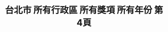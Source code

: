 ---
title: "台北市 所有行政區 所有獎項 所有年份 第4頁"
description: "台北市 所有行政區 所有獎項 所有年份 獲獎餐廳 第4頁"
keywords:
  - 美食競賽
  - 台灣美食
  - 美食精選
datePublished: "2025-06-30"
dateModified: "2025-07-07"
city: "台北市"
district: "所有行政區"
award: "所有獎項"
year: "所有年份"
page: 4
count: 257

restaurants:
  - name: "富錦樹台菜香檳 敦北店"
    city: "台北市"
    district: "松山區"
    address: "10548台北市松山區敦化北路199巷17號1樓"
    phone: "0287128770"
    geo: "25.05652894749007, 121.55272399882122"
    link: "台北市/松山區/富錦樹台菜香檳_敦北店"
    google_map: "https://maps.app.goo.gl/8YrT2a1tjKmBu26R8"
    footinder: "https://footinder.com.tw/%e5%8f%b0%e5%8c%97%e5%b8%82%e6%9d%be%e5%b1%b1%e5%8d%80/251/"
    award:
    - name: "500盤"
      year: "2024"
  - name: "富錦樹台菜香檳101旗艦店"
    city: "台北市"
    district: "信義區"
    address: "110台北市信義區市府路45號5 樓"
    phone: "0281017770"
    geo: "25.034235704553243, 121.56479335089682"
    link: "台北市/信義區/富錦樹台菜香檳101旗艦店"
    google_map: "https://maps.app.goo.gl/zTjaiqEAZyWeDVbX9"
    footinder: ""
    award:
    - name: "500盤"
      year: "2024"
  - name: "華西街台南擔仔麵海鮮餐廳"
    city: "台北市"
    district: "萬華區"
    address: "台北市萬華區青山里華西街31-1號"
    phone: "0223081123"
    geo: "25.038018155437342, 121.49844876887356"
    link: "台北市/萬華區/華西街台南擔仔麵海鮮餐廳"
    google_map: "https://maps.app.goo.gl/hLaN5dbM56hzFV36A"
    footinder: "https://footinder.com.tw/%E5%8F%B0%E5%8C%97%E5%B8%82%E8%90%AC%E8%8F%AF%E5%8D%80/5587/"
    award:
    - name: "500盤"
      year: "2024"
  - name: "貓下去敦北俱樂部"
    city: "台北市"
    district: "松山區"
    address: "台北市松山區敦化北路218號"
    phone: "0227177596"
    geo: "25.058454039975512, 121.54873724676541"
    link: "台北市/松山區/貓下去敦北俱樂部"
    google_map: "https://maps.app.goo.gl/PWqVCnArLbKX7ofm8"
    footinder: "https://footinder.com.tw/%E5%8F%B0%E5%8C%97%E5%B8%82%E6%9D%BE%E5%B1%B1%E5%8D%80/8611/"
    award:
    - name: "500盤"
      year: "2024"
  - name: "明福台菜"
    city: "台北市"
    district: "中山區"
    address: "台北市中山區中山北路二段137巷18-1號"
    phone: "0225629287"
    geo: "25.061657306165262, 121.52426435490648"
    link: "台北市/中山區/明福台菜"
    google_map: "https://maps.app.goo.gl/QyMYUT9nqXdwE6KH8"
    footinder: "https://footinder.com.tw/%E5%8F%B0%E5%8C%97%E5%B8%82%E4%B8%AD%E5%B1%B1%E5%8D%80/31277/"
    award:
    - name: "500盤"
      year: "2024"
  - name: "朧粵"
    city: "台北市"
    district: "中山區"
    address: "台北市中山區樂群三路303號2樓"
    phone: "0285025522"
    geo: "25.082829503306375, 121.55991323975417"
    link: "台北市/中山區/朧粵"
    google_map: "https://maps.app.goo.gl/HhMpAuqEXUrsDkqz9"
    footinder: "https://footinder.com.tw/%E5%8F%B0%E5%8C%97%E5%B8%82%E4%B8%AD%E5%B1%B1%E5%8D%80/8935/"
    award:
    - name: "500盤"
      year: "2024"
  - name: "天香樓"
    city: "台北市"
    district: "中山區"
    address: "台北市中山區民權東路二段41號B1"
    phone: "0225971234"
    geo: "25.062885061149295, 121.52999084573858"
    link: "台北市/中山區/天香樓"
    google_map: "https://maps.app.goo.gl/7s39NQC9oKE45Dij8"
    footinder: "https://footinder.com.tw/%E5%8F%B0%E5%8C%97%E5%B8%82%E4%B8%AD%E5%B1%B1%E5%8D%80/13051/"
    award:
    - name: "500盤"
      year: "2024"
  - name: "驥園川菜餐廳"
    city: "台北市"
    district: "大安區"
    address: "台北市大安區敦化南路1段324號B1"
    phone: "0227083110"
    geo: "25.035319254473286, 121.54846532286291"
    link: "台北市/大安區/驥園川菜餐廳"
    google_map: "https://maps.app.goo.gl/wGUGyETnmYnEWYwd8"
    footinder: "https://footinder.com.tw/%E5%8F%B0%E5%8C%97%E5%B8%82%E5%A4%A7%E5%AE%89%E5%8D%80/32970/"
    award:
    - name: "500盤"
      year: "2024"
  - name: "橘色涮涮屋一館"
    city: "台北市"
    district: "大安區"
    address: "106台北市大安區大安路一段135號B1"
    phone: "0227761658"
    geo: "25.038856324478356, 121.54614877949875"
    link: "台北市/大安區/橘色涮涮屋一館"
    google_map: "https://maps.app.goo.gl/nUDd3aczCqgQAYZ2A"
    footinder: "https://footinder.com.tw/%E5%8F%B0%E5%8C%97%E5%B8%82%E5%A4%A7%E5%AE%89%E5%8D%80/32704/"
    award:
    - name: "500盤"
      year: "2024"
---